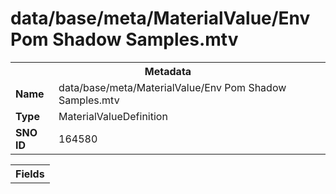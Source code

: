 <h1>data/base/meta/MaterialValue/Env Pom Shadow Samples.mtv</h1><table><tr><th colspan="100%">Metadata</th></tr><tr><td><b>Name</b></td><td>data/base/meta/MaterialValue/Env Pom Shadow Samples.mtv</td></tr><tr><td><b>Type</b></td><td>MaterialValueDefinition</td></tr><tr><td><b>SNO ID</b></td><td>164580</td></tr></table>

<table><tr><th colspan="100%">Fields</th></tr></table>

